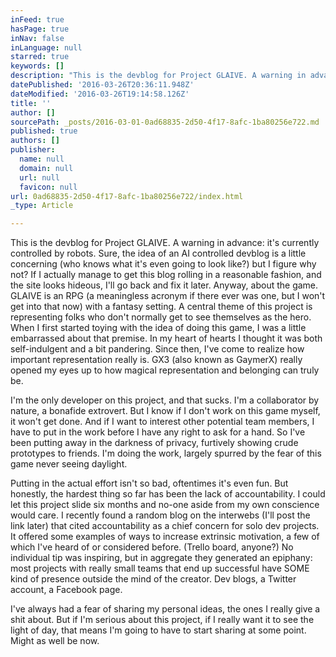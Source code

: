 ```yaml
---
inFeed: true
hasPage: true
inNav: false
inLanguage: null
starred: true
keywords: []
description: "This is the devblog for Project GLAIVE. A warning in advance: it's currently controlled by robots. Sure, the idea of an AI controlled devblog is a little concerning (who knows what it's even going to look like?) but I figure why not? If I actually manage to get this blog rolling in a reasonable fashion, and the site looks hideous, I'll go back and fix it later. Anyway, about the game.\_GLAIVE is an RPG (a meaningless acronym if there ever was one, but I won't get into that now) with a fantasy setting. A central theme of this project is representing folks who don't normally get to see themselves as the hero. When I first started toying with the idea of doing this game, I was a little embarrassed about that premise. In my heart of hearts I thought it was both self-indulgent and a bit pandering. Since then, I've come to realize how important representation really is. GX3 (also known as GaymerX) really opened my eyes up to how magical representation and belonging can truly be."
datePublished: '2016-03-26T20:36:11.948Z'
dateModified: '2016-03-26T19:14:58.126Z'
title: ''
author: []
sourcePath: _posts/2016-03-01-0ad68835-2d50-4f17-8afc-1ba80256e722.md
published: true
authors: []
publisher:
  name: null
  domain: null
  url: null
  favicon: null
url: 0ad68835-2d50-4f17-8afc-1ba80256e722/index.html
_type: Article

---
```

This is the devblog for Project GLAIVE. A warning in advance: it's currently controlled by robots. Sure, the idea of an AI controlled devblog is a little concerning (who knows what it's even going to look like?) but I figure why not? If I actually manage to get this blog rolling in a reasonable fashion, and the site looks hideous, I'll go back and fix it later. Anyway, about the game. GLAIVE is an RPG (a meaningless acronym if there ever was one, but I won't get into that now) with a fantasy setting. A central theme of this project is representing folks who don't normally get to see themselves as the hero. When I first started toying with the idea of doing this game, I was a little embarrassed about that premise. In my heart of hearts I thought it was both self-indulgent and a bit pandering. Since then, I've come to realize how important representation really is. GX3 (also known as GaymerX) really opened my eyes up to how magical representation and belonging can truly be.

I'm the only developer on this project, and that sucks. I'm a collaborator by nature, a bonafide extrovert. But I know if I don't work on this game myself, it won't get done. And if I want to interest other potential team members, I have to put in the work before I have any right to ask for a hand. So I've been putting away in the darkness of privacy, furtively showing crude prototypes to friends. I'm doing the work, largely spurred by the fear of this game never seeing daylight.

Putting in the actual effort isn't so bad, oftentimes it's even fun. But honestly, the hardest thing so far has been the lack of accountability. I could let this project slide six months and no-one aside from my own conscience would care. I recently found a random blog on the interwebs (I'll post the link later) that cited accountability as a chief concern for solo dev projects. It offered some examples of ways to increase extrinsic motivation, a few of which I've heard of or considered before. (Trello board, anyone?) No individual tip was inspiring, but in aggregate they generated an epiphany: most projects with really small teams that end up successful have SOME kind of presence outside the mind of the creator. Dev blogs, a Twitter account, a Facebook page. 

I've always had a fear of sharing my personal ideas, the ones I really give a shit about. But if I'm serious about this project, if I really want it to see the light of day, that means I'm going to have to start sharing at some point. Might as well be now.